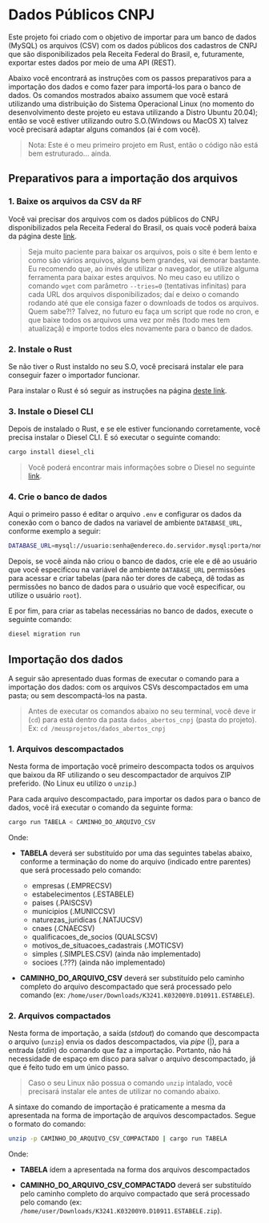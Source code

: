# Dados Públicos CNPJ

Este projeto foi criado com o objetivo de importar para um banco de dados (MySQL) os arquivos (CSV) com os dados públicos dos cadastros de CNPJ que são disponibilizados pela Receita Federal do Brasil, e, futuramente, exportar estes dados por meio de uma API (REST).

Abaixo você encontrará as instruções com os passos preparativos para a importação dos dados e como fazer para importá-los para o banco de dados. Os comandos mostrados abaixo assumem que você estará utilizando uma distribuição do Sistema Operacional Linux (no momento do desenvolvimento deste projeto eu estava utilizando a Distro Ubuntu 20.04); então se você estiver utilizando outro S.O.(Windows ou MacOS X) talvez você precisará adaptar alguns comandos (ai é com você).

>Nota: Este é o meu primeiro projeto em Rust, então o código não está bem estruturado... ainda.

## Preparativos para a importação dos arquivos

### 1. Baixe os arquivos da CSV da RF

Você vai precisar dos arquivos com os dados públicos do CNPJ disponibilizados pela Receita Federal do Brasil, os quais você poderá baixa da página deste [link](https://www.gov.br/receitafederal/pt-br/assuntos/orientacao-tributaria/cadastros/consultas/dados-publicos-cnpj).

>Seja muito paciente para baixar os arquivos, pois o site é bem lento e como são vários arquivos, alguns bem grandes, vai demorar bastante. Eu recomendo que, ao invés de utilizar o navegador, se utilize alguma ferramenta para baixar estes arquivos. No meu caso eu utilizo o comando `wget` com parâmetro `--tries=0` (tentativas infinitas) para cada URL dos arquivos disponibilizados; daí e deixo o comando rodando até que ele consiga fazer o downloads de todos os arquivos. Quem sabe?!? Talvez, no futuro eu faça um script que rode no cron, e que baixe todos os arquivos uma vez por mês (todo mes tem atualizaçã) e importe todos eles novamente para o banco de dados.

### 2. Instale o Rust

Se não tiver o Rust instaldo no seu S.O, você precisará instalar ele para conseguir fazer o importador funcionar.

Para instalar o Rust é só seguir as instruções na página [deste link](https://www.rust-lang.org/pt-BR/tools/install).

### 3. Instale o Diesel CLI

Depois de instalado o Rust, e se ele estiver funcionando corretamente, você precisa instalar o Diesel CLI. É só executar o seguinte comando:

```bash
cargo install diesel_cli
```

>Você poderá encontrar mais informações sobre o Diesel no seguinte [link](https://diesel.rs/guides/getting-started).

### 4. Crie o banco de dados

Aqui o primeiro passo é editar o arquivo `.env` e configurar os dados da conexão com o banco de dados na variavel de ambiente `DATABASE_URL`, conforme exemplo a seguir:

```bash
DATABASE_URL=mysql://usuario:senha@endereco.do.servidor.mysql:porta/nome_do_banco_de_dados_mysql
```

Depois, se você ainda não criou o banco de dados, crie ele e dê ao usuário que você especificou na variável de ambiente `DATABASE_URL` permissões para acessar e criar tabelas (para não ter dores de cabeça, dê todas as permissões no banco de dados para o usuário que você especificar, ou utilize o usuário `root`).

E por fim, para criar as tabelas necessárias no banco de dados, execute o seguinte comando:

```bash
diesel migration run
```

## Importação dos dados

A seguir são apresentado duas formas de executar o comando para a importação dos dados: com os arquivos CSVs descompactados em uma pasta; ou sem descompactá-los na pasta.

>Antes de executar os comandos abaixo no seu terminal, você deve ir (`cd`) para  está dentro da pasta `dados_abertos_cnpj` (pasta do projeto). Ex: `cd /meusprojetos/dados_abertos_cnpj`

### 1. Arquivos descompactados

Nesta forma de importação você primeiro descompacta todos os arquivos que baixou da RF utilizando o seu descompactador de arquivos ZIP preferido. (No Linux eu utilizo o `unzip`.)

Para cada arquivo descompactado, para importar os dados para o banco de dados, você irá executar o comando da seguinte forma:

```bash
cargo run TABELA < CAMINHO_DO_ARQUIVO_CSV
```

Onde:

- __TABELA__ deverá ser substituído por uma das seguintes tabelas abaixo, conforme a terminação do nome do arquivo (indicado entre parentes) que será processado pelo comando:

  - empresas (.EMPRECSV)
  - estabelecimentos (.ESTABELE)
  - paises (.PAISCSV)
  - municipios (.MUNICCSV)
  - naturezas_juridicas (.NATJUCSV)
  - cnaes (.CNAECSV)
  - qualificacoes_de_socios (QUALSCSV)
  - motivos_de_situacoes_cadastrais (.MOTICSV)
  - simples (.SIMPLES.CSV) (ainda não implementado)
  - socioes (.???) (ainda não implementado)

- __CAMINHO_DO_ARQUIVO_CSV__ deverá ser substituído pelo caminho completo do arquivo descompactado que será processado pelo comando (ex: `/home/user/Downloads/K3241.K03200Y0.D10911.ESTABELE`).

### 2. Arquivos compactados

Nesta forma de importação, a saída (_stdout_) do comando que descompacta  o arquivo (`unzip`) envia os dados descompactados, via _pipe_ (|), para a entrada (_stdin_) do comando que faz a importação. Portanto, não há necessidade de espaço em disco para salvar o arquivo descompactado, já que é feito tudo em um único passo.
> Caso o seu Linux não possua o comando `unzip` intalado, você precisará instalar ele antes de utilizar no comando abaixo.

A sintaxe do comando de importação é praticamente a mesma da apresentada na forma de importação de arquivos descompactados. Segue o formato do comando:

```bash
unzip -p CAMINHO_DO_ARQUIVO_CSV_COMPACTADO | cargo run TABELA
```

Onde:

- __TABELA__  ídem a apresentada na forma dos arquivos descompactados

- __CAMINHO_DO_ARQUIVO_CSV_COMPACTADO__  deverá ser substituído pelo caminho completo do arquivo compactado que será processado pelo comando (ex: `/home/user/Downloads/K3241.K03200Y0.D10911.ESTABELE.zip`).

